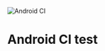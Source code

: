 ![Android CI](https://github.com/litcoder/citest/actions/workflows/android_ci.yml/badge.svg)

# Android CI test
